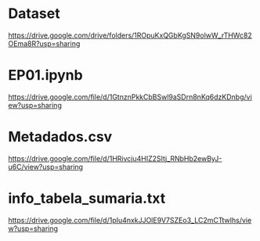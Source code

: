 # Dataset

https://drive.google.com/drive/folders/1ROpuKxQGbKgSN9olwW_rTHWc82OEma8R?usp=sharing

# EP01.ipynb

https://drive.google.com/file/d/1GtnznPkkCbBSwl9aSDrn8nKq6dzKDnbg/view?usp=sharing

# Metadados.csv

https://drive.google.com/file/d/1HRivcju4HIZ2SItj_RNbHb2ewByJ-u6C/view?usp=sharing


# info_tabela_sumaria.txt

https://drive.google.com/file/d/1pIu4nxkJJOlE9V7SZEo3_LC2mCTtwIhs/view?usp=sharing




